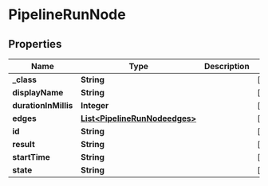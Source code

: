 
# PipelineRunNode

## Properties
Name | Type | Description | Notes
------------ | ------------- | ------------- | -------------
**_class** | **String** |  |  [optional]
**displayName** | **String** |  |  [optional]
**durationInMillis** | **Integer** |  |  [optional]
**edges** | [**List&lt;PipelineRunNodeedges&gt;**](PipelineRunNodeedges.md) |  |  [optional]
**id** | **String** |  |  [optional]
**result** | **String** |  |  [optional]
**startTime** | **String** |  |  [optional]
**state** | **String** |  |  [optional]



